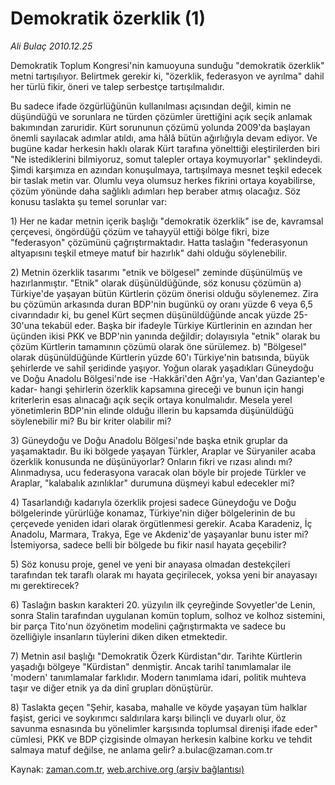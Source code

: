 # Demokratik özerklik (1)

*Ali Bulaç 2010.12.25*

<td class="columnist-detail">
<p>Demokratik Toplum Kongresi'nin kamuoyuna sunduğu "demokratik özerklik" metni tartışılıyor. Belirtmek gerekir ki, "özerklik, federasyon ve ayrılma" dahil her türlü fikir, öneri ve talep serbestçe tartışılmalıdır.</p>
<p>
<div id="haberMetinDiv">
<p>Bu sadece ifade özgürlüğünün kullanılması açısından değil, kimin ne düşündüğü ve sorunlara ne türden çözümler ürettiğini açık seçik anlamak bakımından zaruridir. Kürt sorununun çözümü yolunda 2009'da başlayan önemli sayılacak adımlar atıldı, ama hâlâ bütün ağırlığıyla devam ediyor. Ve bugüne kadar herkesin haklı olarak Kürt tarafına yönelttiği eleştirilerden biri "Ne istediklerini bilmiyoruz, somut talepler ortaya koymuyorlar" şeklindeydi. Şimdi karşımıza en azından konuşulmaya, tartışılmaya mesnet teşkil edecek bir taslak metin var. Olumlu veya olumsuz herkes fikrini ortaya koyabilirse, çözüm yönünde daha sağlıklı adımları hep beraber atmış olacağız. Söz konusu taslakta şu temel sorunlar var:
<p>1) Her ne kadar metnin içerik başlığı "demokratik özerklik" ise de, kavramsal çerçevesi, öngördüğü çözüm ve tahayyül ettiği bölge fikri, bize "federasyon" çözümünü çağrıştırmaktadır. Hatta taslağın "federasyonun altyapısını teşkil etmeye matuf bir hazırlık" dahi olduğu söylenebilir.
<p>2) Metnin özerklik tasarımı "etnik ve bölgesel" zeminde düşünülmüş ve hazırlanmıştır. "Etnik" olarak düşünüldüğünde, söz konusu çözümün a) Türkiye'de yaşayan bütün Kürtlerin çözüm önerisi olduğu söylenemez. Zira bu çözümün arkasında duran BDP'nin bugünkü oy oranı yüzde 6 veya 6,5 civarındadır ki, bu genel Kürt seçmen düşünüldüğünde ancak yüzde 25-30'una tekabül eder. Başka bir ifadeyle Türkiye Kürtlerinin en azından her üçünden ikisi PKK ve BDP'nin yanında değildir; dolayısıyla "etnik" olarak bu çözüm Kürtlerin tamamının çözümü olarak öne sürülemez. b) "Bölgesel" olarak düşünüldüğünde Kürtlerin yüzde 60'ı Türkiye'nin batısında, büyük şehirlerde ve sahil şeridinde yaşıyor. Yoğun olarak yaşadıkları Güneydoğu ve Doğu Anadolu Bölgesi'nde ise -Hakkâri'den Ağrı'ya, Van'dan Gaziantep'e kadar- hangi şehirlerin özerklik kapsamına gireceği ve bunun için hangi kriterlerin esas alınacağı açık seçik ortaya konulmalıdır. Mesela yerel yönetimlerin BDP'nin elinde olduğu illerin bu kapsamda düşünüldüğü söylenebilir mi? Bu bir kriter olabilir mi?
<p>3) Güneydoğu ve Doğu Anadolu Bölgesi'nde başka etnik gruplar da yaşamaktadır. Bu iki bölgede yaşayan Türkler, Araplar ve Süryaniler acaba özerklik konusunda ne düşünüyorlar? Onların fikri ve rızası alındı mı? Alınmadıysa, ucu federasyona varacak olan böyle bir projede Türkler ve Araplar, "kalabalık azınlıklar" durumuna düşmeyi kabul edecekler mi?
<p>4) Tasarlandığı kadarıyla özerklik projesi sadece Güneydoğu ve Doğu bölgelerinde yürürlüğe konamaz, Türkiye'nin diğer bölgelerinin de bu çerçevede yeniden idari olarak örgütlenmesi gerekir. Acaba Karadeniz, İç Anadolu, Marmara, Trakya, Ege ve Akdeniz'de yaşayanlar bunu ister mi? İstemiyorsa, sadece belli bir bölgede bu fikir nasıl hayata geçebilir?
<p>5) Söz konusu proje, genel ve yeni bir anayasa olmadan destekçileri tarafından tek taraflı olarak mı hayata geçirilecek, yoksa yeni bir anayasayı mı gerektirecek?
<p>6) Taslağın baskın karakteri 20. yüzyılın ilk çeyreğinde Sovyetler'de Lenin, sonra Stalin tarafından uygulanan komün toplum, solhoz ve kolhoz sistemini, bir parça Tito'nun özyönetim modelini çağrıştırmakta ve sadece bu özelliğiyle insanların tüylerini diken diken etmektedir.
<p>7) Metnin asıl başlığı "Demokratik Özerk Kürdistan"dır. Tarihte Kürtlerin yaşadığı bölgeye "Kürdistan" denmiştir. Ancak tarihî tanımlamalar ile 'modern' tanımlamalar farklıdır. Modern tanımlama idari, politik muhteva taşır ve diğer etnik ya da dinî grupları dönüştürür.
<p>8) Taslakta geçen "Şehir, kasaba, mahalle ve köyde yaşayan tüm halklar faşist, gerici ve soykırımcı saldırılara karşı bilinçli ve duyarlı olur, öz savunma esnasında bu yönelimler karşısında toplumsal direnişi ifade eder" cümlesi, PKK ve BDP çizgisinde olmayan herkesin kalbine korku ve tehdit salmaya matuf değilse, ne anlama gelir? a.bulac@zaman.com.tr</p></p></p></p></p></p></p></p></p></div>
</p>
<a href="http://web.archive.org/web/20101229024215/mailto:a.bulac@zaman.com.tr">
</a></td>

Kaynak: [zaman.com.tr](http://zaman.com.tr/yazar.do?yazino=1069844), [web.archive.org (arşiv bağlantısı)](http://web.archive.org/web/20101229024215/http://www.zaman.com.tr:80/yazar.do?yazino=1069844)
